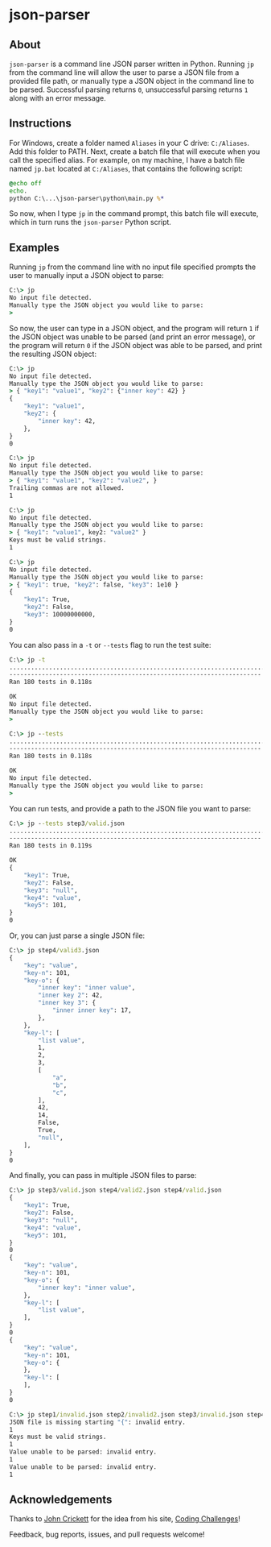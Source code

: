 # json-parser

## About
`json-parser` is a command line JSON parser written in Python. Running `jp` from the command line will allow the user to parse a JSON file from a provided file path, or manually type a JSON object in the command line to be parsed. Successful parsing returns `0`, unsuccessful parsing returns `1` along with an error message. 

## Instructions
For Windows, create a folder named `Aliases` in your C drive: `C:/Aliases`. Add this folder to PATH. Next, create a batch file that will execute when you call the specified alias. For example, on my machine, I have a batch file named `jp.bat` located at `C:/Aliases`, that contains the following script:

```bat
@echo off
echo.
python C:\...\json-parser\python\main.py %*
```

So now, when I type `jp` in the command prompt, this batch file will execute, which in turn runs the `json-parser` Python script.

## Examples

Running `jp` from the command line with no input file specified prompts the user to manually input a JSON object to parse:

```cmd
C:\> jp
No input file detected.
Manually type the JSON object you would like to parse:
>
```
So now, the user can type in a JSON object, and the program will return `1` if the JSON object was unable to be parsed (and print an error message), or the program will return `0` if the JSON object was able to be parsed, and print the resulting JSON object:

```cmd
C:\> jp
No input file detected.
Manually type the JSON object you would like to parse:
> { "key1": "value1", "key2": {"inner key": 42} }
{
    "key1": "value1",
    "key2": {
        "inner key": 42,
    },
}
0
```
```cmd
C:\> jp
No input file detected.
Manually type the JSON object you would like to parse:
> { "key1": "value1", "key2": "value2", }
Trailing commas are not allowed.
1
```
```cmd
C:\> jp
No input file detected.
Manually type the JSON object you would like to parse:
> { "key1": "value1", key2: "value2" }
Keys must be valid strings.
1
```
```cmd
C:\> jp
No input file detected.
Manually type the JSON object you would like to parse:
> { "key1": true, "key2": false, "key3": 1e10 }
{
    "key1": True,
    "key2": False,
    "key3": 10000000000,
}
0
```
You can also pass in a `-t` or `--tests` flag to run the test suite:
```cmd
C:\> jp -t
....................................................................................................................................................................................
----------------------------------------------------------------------
Ran 180 tests in 0.118s

OK
No input file detected.
Manually type the JSON object you would like to parse:
> 
```
```cmd
C:\> jp --tests
....................................................................................................................................................................................
----------------------------------------------------------------------
Ran 180 tests in 0.118s

OK
No input file detected.
Manually type the JSON object you would like to parse:
> 
```
You can run tests, and provide a path to the JSON file you want to parse:
```cmd
C:\> jp --tests step3/valid.json
....................................................................................................................................................................................
----------------------------------------------------------------------
Ran 180 tests in 0.119s

OK
{
    "key1": True,
    "key2": False,
    "key3": "null",
    "key4": "value",
    "key5": 101,
}
0
```
Or, you can just parse a single JSON file:
```cmd
C:\> jp step4/valid3.json
{
    "key": "value",
    "key-n": 101,
    "key-o": {
        "inner key": "inner value",
        "inner key 2": 42,
        "inner key 3": {
            "inner inner key": 17,
        },
    },
    "key-l": [
        "list value",
        1,
        2,
        3,
        [
            "a",
            "b",
            "c",
        ],
        42,
        14,
        False,
        True,
        "null",
    ],
}
0
```
And finally, you can pass in multiple JSON files to parse:
```cmd
C:\> jp step3/valid.json step4/valid2.json step4/valid.json
{
    "key1": True,
    "key2": False,
    "key3": "null",
    "key4": "value",
    "key5": 101,
}
0
{
    "key": "value",
    "key-n": 101,
    "key-o": {
        "inner key": "inner value",
    },
    "key-l": [
        "list value",
    ],
}
0
{
    "key": "value",
    "key-n": 101,
    "key-o": {
    },
    "key-l": [
    ],
}
0
```
```cmd
C:\> jp step1/invalid.json step2/invalid2.json step3/invalid.json step4/invalid.json
JSON file is missing starting "{": invalid entry.
1
Keys must be valid strings.
1
Value unable to be parsed: invalid entry.
1
Value unable to be parsed: invalid entry.
1
```

## Acknowledgements
Thanks to [John Crickett](https://github.com/JohnCrickett) for the idea from his site, [Coding Challenges](https://codingchallenges.fyi/challenges/challenge-json-parser)!

Feedback, bug reports, issues, and pull requests welcome!
